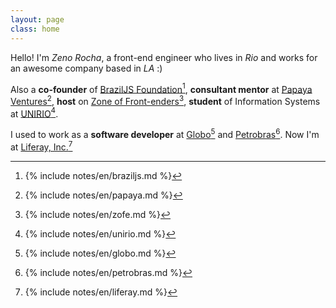 ```yaml
---
layout: page
class: home
---
```


Hello! I'm *Zeno Rocha*, a front-end engineer who lives in *Rio* and works for an awesome company based in *LA* :)

Also a **co-founder** of <a rel="footnote" href="#fn:1">BrazilJS Foundation</a>[^1], **consultant mentor** at <a rel="footnote" href="#fn:2">Papaya Ventures</a>[^2], **host** on <a rel="footnote" href="#fn:3">Zone of Front-enders</a>[^3], **student** of Information Systems at <a rel="footnote" href="#fn:4">UNIRIO</a>[^4].

I used to work as a **software developer** at <a rel="footnote" href="#fn:5">Globo</a>[^5] and <a rel="footnote" href="#fn:6">Petrobras</a>[^6]. Now I'm at <a rel="footnote" href="#fn:7">Liferay, Inc.</a>[^7]

[^1]: {% include notes/en/braziljs.md %}
[^2]: {% include notes/en/papaya.md %}
[^3]: {% include notes/en/zofe.md %}
[^4]: {% include notes/en/unirio.md %}
[^5]: {% include notes/en/globo.md %}
[^6]: {% include notes/en/petrobras.md %}
[^7]: {% include notes/en/liferay.md %}

<!-- My email address is <contato@zenorocha.com>. -->